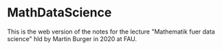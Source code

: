 # MathDataScience
This is the web version of the notes for the lecture "Mathematik fuer data science" hld by Martin Burger in 2020 at FAU.
